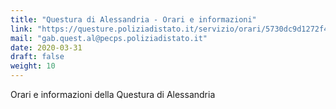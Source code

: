 ```yaml
---
title: "Questura di Alessandria - Orari e informazioni"
link: "https://questure.poliziadistato.it/servizio/orari/5730dc9d1272f430081075"
mail: "gab.quest.al@pecps.poliziadistato.it"
date: 2020-03-31
draft: false
weight: 10
---
```


Orari e informazioni della Questura di Alessandria
